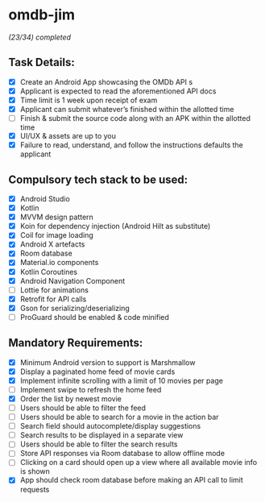 # omdb-jim
*(23/34) completed*
## Task Details:
- [x] Create an Android App showcasing the OMDb API s
- [x] Applicant is expected to read the aforementioned API docs
- [x] Time limit is 1 week upon receipt of exam
- [x] Applicant can submit whatever’s finished within the allotted time
- [ ] Finish & submit the source code along with an APK within the allotted time
- [x] UI/UX & assets are up to you
- [x] Failure to read, understand, and follow the instructions defaults the applicant 

## Compulsory tech stack to be used:
- [x] Android Studio
- [x] Kotlin
- [x] MVVM design pattern
- [x] Koin for dependency injection (Android Hilt as substitute)
- [x] Coil for image loading
- [x] Android X artefacts
- [x] Room database
- [x] Material.io components
- [x] Kotlin Coroutines
- [x] Android Navigation Component
- [ ] Lottie for animations
- [x] Retrofit for API calls
- [x] Gson for serializing/deserializing
- [ ] ProGuard should be enabled & code minified 

## Mandatory Requirements:
- [x] Minimum Android version to support is Marshmallow
- [x] Display a paginated home feed of movie cards
- [x] Implement infinite scrolling with a limit of 10 movies per page
- [ ] Implement swipe to refresh the home feed
- [x] Order the list by newest movie
- [ ] Users should be able to filter the feed
- [ ] Users should be able to search for a movie in the action bar
- [ ] Search field should autocomplete/display suggestions
- [ ] Search results to be displayed in a separate view
- [ ] Users should be able to filter the search results
- [ ] Store API responses via Room database to allow offline mode
- [ ] Clicking on a card should open up a view where all available movie info is shown
- [x] App should check room database before making an API call to limit requests 

